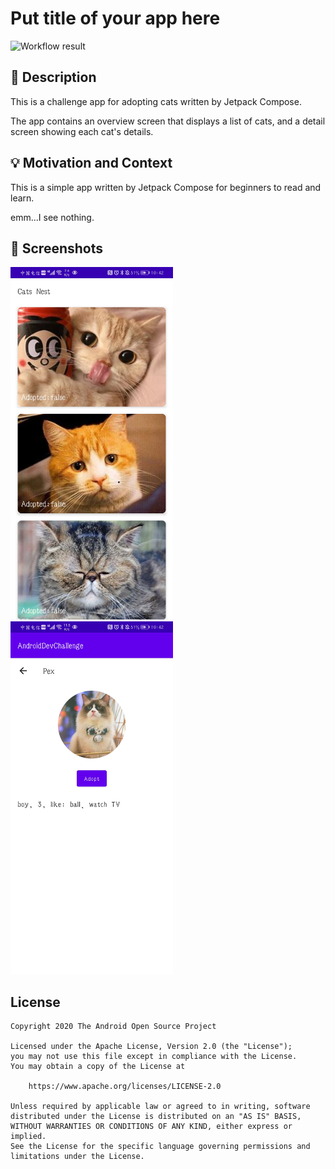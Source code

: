 # Put title of your app here

<!--- Replace <OWNER> with your Github Username and <REPOSITORY> with the name of your repository. -->
<!--- You can find both of these in the url bar when you open your repository in github. -->
![Workflow result](https://github.com/balabalaqwq/android-dev-challenge-compose/workflows/Check/badge.svg)


## :scroll: Description
<!--- Describe your app in one or two sentences -->
This is a challenge app for adopting cats written by Jetpack Compose.

The app contains an overview screen that displays a list of cats, and a detail screen showing each cat's details.

## :bulb: Motivation and Context
<!--- Optionally point readers to interesting parts of your submission. -->
<!--- What are you especially proud of? -->
This is a simple app written by Jetpack Compose for beginners to read and learn.

emm...I see nothing.
## :camera_flash: Screenshots
<!-- You can add more screenshots here if you like -->
<img src="/results/screenshot_1.png" width="260">&emsp;<img src="/results/screenshot_2.png" width="260">

## License
```
Copyright 2020 The Android Open Source Project

Licensed under the Apache License, Version 2.0 (the "License");
you may not use this file except in compliance with the License.
You may obtain a copy of the License at

    https://www.apache.org/licenses/LICENSE-2.0

Unless required by applicable law or agreed to in writing, software
distributed under the License is distributed on an "AS IS" BASIS,
WITHOUT WARRANTIES OR CONDITIONS OF ANY KIND, either express or implied.
See the License for the specific language governing permissions and
limitations under the License.
```